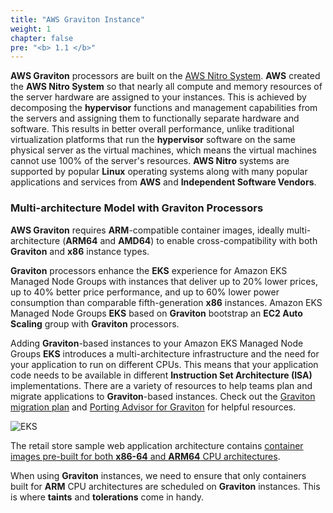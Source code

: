 ```yaml
---
title: "AWS Graviton Instance"
weight: 1
chapter: false
pre: "<b> 1.1 </b>"
---
```


**AWS Graviton** processors are built on the [AWS Nitro System](https://aws.amazon.com/ec2/nitro/?p=pm&pd=graviton&z=3). **AWS** created the **AWS Nitro System** so that nearly all compute and memory resources of the server hardware are assigned to your instances. This is achieved by decomposing the **hypervisor** functions and management capabilities from the servers and assigning them to functionally separate hardware and software. This results in better overall performance, unlike traditional virtualization platforms that run the **hypervisor** software on the same physical server as the virtual machines, which means the virtual machines cannot use 100% of the server's resources. **AWS Nitro** systems are supported by popular **Linux** operating systems along with many popular applications and services from **AWS** and **Independent Software Vendors**.

### Multi-architecture Model with Graviton Processors

**AWS Graviton** requires **ARM**-compatible container images, ideally multi-architecture (**ARM64** and **AMD64**) to enable cross-compatibility with both **Graviton** and **x86** instance types.

**Graviton** processors enhance the **EKS** experience for Amazon EKS Managed Node Groups with instances that deliver up to 20% lower prices, up to 40% better price performance, and up to 60% lower power consumption than comparable fifth-generation **x86** instances. Amazon EKS Managed Node Groups **EKS** based on **Graviton** bootstrap an **EC2 Auto Scaling** group with **Graviton** processors.

Adding **Graviton**-based instances to your Amazon EKS Managed Node Groups **EKS** introduces a multi-architecture infrastructure and the need for your application to run on different CPUs. This means that your application code needs to be available in different **Instruction Set Architecture (ISA)** implementations. There are a variety of resources to help teams plan and migrate applications to **Graviton**-based instances. Check out the [Graviton migration plan](https://pages.awscloud.com/rs/112-TZM-766/images/Graviton%20Challenge%20Plan.pdf) and [Porting Advisor for Graviton](https://github.com/aws/porting-advisor-for-graviton) for helpful resources.

![EKS](/images/4/00011.png?featherlight=false&width=40pc)

The retail store sample web application architecture contains [container images pre-built for both **x86-64** and **ARM64** CPU architectures](https://gallery.ecr.aws/aws-containers/retail-store-sample-ui).

When using **Graviton** instances, we need to ensure that only containers built for **ARM** CPU architectures are scheduled on **Graviton** instances. This is where **taints** and **tolerations** come in handy.